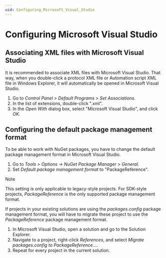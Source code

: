 ```yaml
---
uid: Configuring_Microsoft_Visual_Studio
---
```


# Configuring Microsoft Visual Studio

## Associating XML files with Microsoft Visual Studio

It is recommended to associate XML files with Microsoft Visual Studio. That way, when you double-click a protocol XML file or Automation script XML file in Windows Explorer, it will automatically be opened in Microsoft Visual Studio.

1. Go to *Control Panel \> Default Programs \> Set Associations*.
1. In the list of extensions, double-click ".xml".
1. In the *Open With* dialog box, select "Microsoft Visual Studio", and click *OK*.

## Configuring the default package management format

To be able to work with NuGet packages, you have to change the default package management format in Microsoft Visual Studio.

1. Go to *Tools > Options -> NuGet Package Manager > General*.
1. Set *Default package management format* to "PackageReference".

> [!NOTE]
> This setting is only applicable to legacy-style projects. For SDK-style projects, *PackageReference* is the only supported package management format.

If projects in your existing solutions are using the *packages.config* package management format, you will have to migrate these project to use the *PackageReference* package management format.

1. In Microsoft Visual Studio, open a solution and go to the Solution Explorer.
1. Navigate to a project, right-click *References*, and select *Migrate packages.config to PackageReference...*.
1. Repeat for every project in the current solution.
